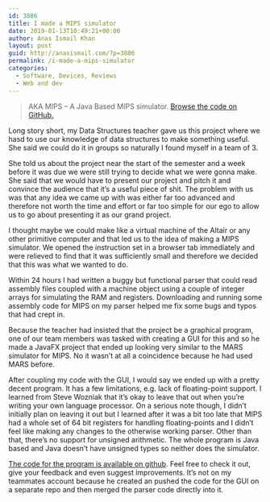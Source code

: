 ```yaml
---
id: 3886
title: I made a MIPS simulator
date: 2019-01-13T10:49:21+00:00
author: Anas Ismail Khan
layout: post
guid: http://anasismail.com/?p=3886
permalink: /i-made-a-mips-simulator
categories:
  - Software, Devices, Reviews
  - Web and dev
---
```

> AKA MIPS &#8211; A Java Based MIPS simulator. [Browse the code on GitHub.](https://github.com/moiz-frost/AKAUI)

Long story short, my Data Structures teacher gave us this project where we hasd to use our knowledge of data structures to make something useful. She said we could do it in groups so naturally I found myself in a team of 3.

She told us about the project near the start of the semester and a week before it was due we were still trying to decide what we were gonna make. She said that we would have to present our project and pitch it and convince the audience that it&#8217;s a useful piece of shit. The problem with us was that any idea we came up with was either far too advanced and therefore not worth the time and effort or far too simple for our ego to allow us to go about presenting it as our grand project.

I thought maybe we could make like a virtual machine of the Altair or any other primitive computer and that led us to the idea of making a MIPS simulator. We opened the instruction set in a browser tab immediately and were relieved to find that it was sufficiently small and therefore we decided that this was what we wanted to do.

Within 24 hours I had written a buggy but functional parser that could read assembly files coupled with a machine object using a couple of integer arrays for simulating the RAM and registers. Downloading and running some assembly code for MIPS on my parser helped me fix some bugs and typos that had crept in.

Because the teacher had insisted that the project be a graphical program, one of our team members was tasked with creating a GUI for this and so he made a JavaFX project that ended up looking very similar to the MARS simulator for MIPS. No it wasn&#8217;t at all a coincidence because he had used MARS before.

After coupling my code with the GUI, I would say we ended up with a pretty decent program. It has a few limitations, e.g. lack of floating-point support. I learned from Steve Wozniak that it&#8217;s okay to leave that out when you&#8217;re writing your own language processor. On a serious note though, I didn&#8217;t initially plan on leaving it out but I learned after it was a bit too late that MIPS had a whole set of 64 bit registers for handling floating-points and I didn&#8217;t feel like making any changes to the otherwise working parser. Other than that, there&#8217;s no support for unsigned arithmetic. The whole program is Java based and Java doesn&#8217;t have unsigned types so neither does the simulator.

[The code for the program is available on github](https://github.com/moiz-frost/AKAUI). Feel free to check it out, give your feedback and even suggest improvements. It&#8217;s not on my teammates account because he created an pushed the code for the GUI on a separate repo and then merged the parser code directly into it.